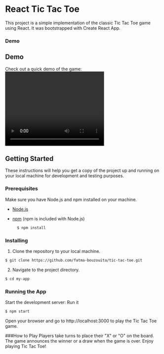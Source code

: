 # React Tic Tac Toe

This project is a simple implementation of the classic Tic Tac Toe game using React.
 It was bootstrapped with Create React App.
 ### Demo 
 
## Demo

Check out a quick demo of the game:
<video width="320" height="240" controls>
  <source src="https://https://www.dropbox.com/scl/fi/1pht87uwq3gc0mj0ann28/Screencast-from-11-18-2023-12-05-31-AM.webm?rlkey=tfpk41e139l0uerw6oljrfyxy&dl=0/raw=1" type="video/mp4">
</video>

## Getting Started

These instructions will help you get a copy of the project up and running on your local machine for development and testing purposes.

### Prerequisites

Make sure you have Node.js and npm installed on your machine.

- [Node.js](https://nodejs.org/)
- [npm](https://www.npmjs.com/) (npm is included with Node.js)
   
    ```bash
      $ npm install 
     ```

### Installing

1. Clone the repository to your local machine.

```bash
$ git clone https://github.com/fatma-bouzouita/tic-tac-toe.git
```
2. Navigate to the project directory.
```bash
$ cd my-app
```

### Running the App
Start the development server:
Run it
```bash
$ npm start 
```
Open your browser and go to http://localhost:3000 to play the Tic Tac Toe game.

###How to Play
Players take turns to place their "X" or "O" on the board.
The game announces the winner or a draw when the game is over.
Enjoy playing Tic Tac Toe!
